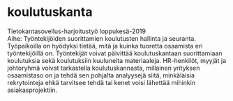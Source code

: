 # koulutuskanta
Tietokantasovellus-harjoitustyö loppukesä-2019  
Aihe: Työntekijöiden suorittamien koulutusten hallinta ja seuranta. Työpaikoilla on hyödyksi tietää, mitä ja kuinka tuoretta osaamista eri työntekijöillä on. Työntekijät voivat päivittää koulutuskantaan suorittamiaan koulutuksia sekä koulutuksiin kuuluneita materiaaleja. HR-henkilöt, myyjät ja johtoryhmä voivat tarkastella koulutuskannasta, millainen yrityksen osaamistaso on ja tehdä sen pohjalta analyysejä siitä, minkälaisia rekrytointeja ehkä tarvitsee tehdä tai kenet voisi lähettää mihinkin asiakasprojektiin.
